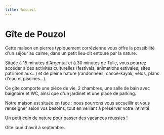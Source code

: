 ```yaml
---
title: Accueil
---
```

# Gîte de Pouzol

Cette maison en pierres typiquement corrézienne vous offre la possibilité d'un séjour au calme, dans un petit lieu-dit entouré par la nature. 

Située à 15 minutes d'Argentat et à 30 minutes de Tulle, vous pourrez accéder à des activités culturelles (festivals, animations estivales, sites patrimoniaux...) et de pleine nature (randonnées, canoë-kayak, vélos, plans d'eau et piscines...).

Ce gîte comporte une pièce de vie, 2 chambres, une salle de bain avec baignoire et WC, ainsi que d'un jardinet et une place de parking.

Notre maison est située en face : nous pourrons vous accueillir et vous renseigner selon vos besoins, tout en veillant à préserver votre intimité.

Un petit coin de nature pour passer des vacances réussies !

Gîte loué d'avril à septembre.
